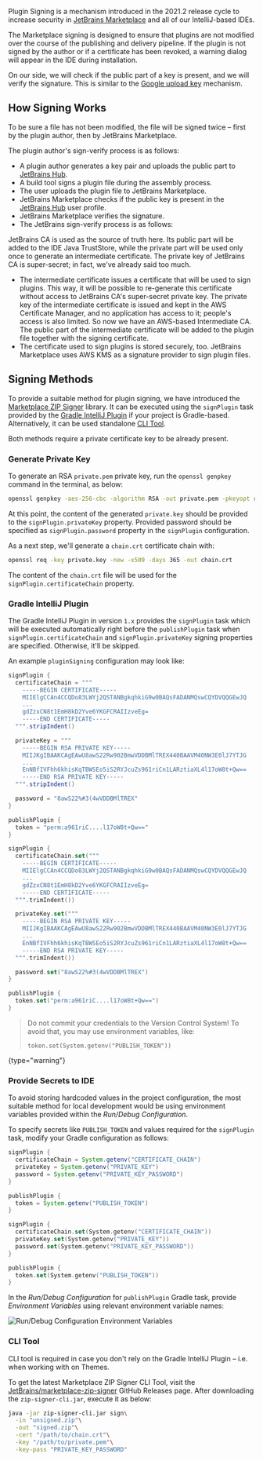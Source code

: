[//]: # (title: Plugin Signing)

<!-- Copyright 2000-2021 JetBrains s.r.o. and other contributors. Use of this source code is governed by the Apache 2.0 license that can be found in the LICENSE file. -->

Plugin Signing is a mechanism introduced in the 2021.2 release cycle to increase security in [JetBrains Marketplace](https://plugins.jetbrains.com) and all of our IntelliJ-based IDEs.

The Marketplace signing is designed to ensure that plugins are not modified over the course of the publishing and delivery pipeline.
If the plugin is not signed by the author or if a certificate has been revoked, a warning dialog will appear in the IDE during installation.

On our side, we will check if the public part of a key is present, and we will verify the signature. This is similar to the [Google upload key](https://developer.android.com/studio/publish/app-signing#generate-key) mechanism.

## How Signing Works

To be sure a file has not been modified, the file will be signed twice – first by the plugin author, then by JetBrains Marketplace.

The plugin author's sign-verify process is as follows:

- A plugin author generates a key pair and uploads the public part to [JetBrains Hub](https://www.jetbrains.com/hub/).
- A build tool signs a plugin file during the assembly process.
- The user uploads the plugin file to JetBrains Marketplace.
- JetBrains Marketplace checks if the public key is present in the [JetBrains Hub](https://www.jetbrains.com/hub/) user profile.
- JetBrains Marketplace verifies the signature.
- The JetBrains sign-verify process is as follows:

JetBrains CA is used as the source of truth here.
Its public part will be added to the IDE Java TrustStore, while the private part will be used only once to generate an intermediate certificate.
The private key of JetBrains CA is super-secret; in fact, we've already said too much.

- The intermediate certificate issues a certificate that will be used to sign plugins. 
  This way, it will be possible to re-generate this certificate without access to JetBrains CA's super-secret private key.
  The private key of the intermediate certificate is issued and kept in the AWS Certificate Manager, and no application has access to it; people's access is also limited. 
  So now we have an AWS-based Intermediate CA. 
  The public part of the intermediate certificate will be added to the plugin file together with the signing certificate.
- The certificate used to sign plugins is stored securely, too.
  JetBrains Marketplace uses AWS KMS as a signature provider to sign plugin files.

## Signing Methods

To provide a suitable method for plugin signing, we have introduced the [Marketplace ZIP Signer](https://github.com/JetBrains/marketplace-zip-signer) library.
It can be executed using the `signPlugin` task provided by the [Gradle IntelliJ Plugin](https://github.com/JetBrains/gradle-intellij-plugin) if your project is Gradle-based.
Alternatively, it can be used standalone [CLI Tool](#cli-tool).

Both methods require a private certificate key to be already present.

### Generate Private Key

To generate an RSA `private.pem` private key, run the `openssl genpkey` command in the terminal, as below:

```bash
openssl genpkey -aes-256-cbc -algorithm RSA -out private.pem -pkeyopt rsa_keygen_bits:4096
```

At this point, the content of the generated `private.key` should be provided to the `signPlugin.privateKey` property.
Provided password should be specified as `signPlugin.password` property in the `signPlugin` configuration.

As a next step, we'll generate a `chain.crt` certificate chain with:

```bash
openssl req -key private.key -new -x509 -days 365 -out chain.crt
```

The content of the `chain.crt` file will be used for the `signPlugin.certificateChain` property.

### Gradle IntelliJ Plugin

The Gradle IntelliJ Plugin in version `1.x` provides the `signPlugin` task which will be executed automatically right before the `publishPlugin` task when `signPlugin.certificateChain` and `signPlugin.privateKey` signing properties are specified.
Otherwise, it'll be skipped.

An example `pluginSigning` configuration may look like:

<tabs>
<tab title="Gradle">

```Groovy
signPlugin {
  certificateChain = """
    -----BEGIN CERTIFICATE-----
    MIIElgCCAn4CCQDo83LWYj2QSTANBgkqhkiG9w0BAQsFADANMQswCQYDVQQGEwJQ
    ...
    gdZzxCN8t1EmH8kD2Yve6YKGFCRAIIzveEg=
    -----END CERTIFICATE-----
  """.stripIndent()

  privateKey = """
    -----BEGIN RSA PRIVATE KEY-----
    MIIJKgIBAAKCAgEAwU8awS22Rw902BmwVDDBMlTREX440BAAVM40NW3E0lJ7YTJG
    ...
    EnNBfIVFhh6khisKqTBWSEo5iS2RYJcuZs961riCn1LARztiaXL4l17oW8t+Qw==
    -----END RSA PRIVATE KEY-----
  """.stripIndent()

  password = "8awS22%#3(4wVDDBMlTREX"
}

publishPlugin {
  token = "perm:a961riC....l17oW8t+Qw=="
}
```

</tab>
<tab title="Gradle Kotlin DSL">

```Kotlin
signPlugin {
  certificateChain.set("""
    -----BEGIN CERTIFICATE-----
    MIIElgCCAn4CCQDo83LWYj2QSTANBgkqhkiG9w0BAQsFADANMQswCQYDVQQGEwJQ
    ...
    gdZzxCN8t1EmH8kD2Yve6YKGFCRAIIzveEg=
    -----END CERTIFICATE-----
  """.trimIndent())

  privateKey.set("""
    -----BEGIN RSA PRIVATE KEY-----
    MIIJKgIBAAKCAgEAwU8awS22Rw902BmwVDDBMlTREX440BAAVM40NW3E0lJ7YTJG
    ...
    EnNBfIVFhh6khisKqTBWSEo5iS2RYJcuZs961riCn1LARztiaXL4l17oW8t+Qw==
    -----END RSA PRIVATE KEY-----
  """.trimIndent())

  password.set("8awS22%#3(4wVDDBMlTREX")
}

publishPlugin {
  token.set("perm:a961riC....l17oW8t+Qw==")
}
```

</tab>
</tabs>

> Do not commit your credentials to the Version Control System! To avoid that, you may use environment variables, like:
> ```
> token.set(System.getenv("PUBLISH_TOKEN"))
> ```
>
{type="warning"}

### Provide Secrets to IDE

To avoid storing hardcoded values in the project configuration, the most suitable method for local development would be using environment variables provided within the _Run/Debug Configuration_.

To specify secrets like `PUBLISH_TOKEN` and values required for the `signPlugin` task, modify your Gradle configuration as follows:

<tabs>
<tab title="Gradle">

```Groovy
signPlugin {
  certificateChain = System.getenv("CERTIFICATE_CHAIN")
  privateKey = System.getenv("PRIVATE_KEY")
  password = System.getenv("PRIVATE_KEY_PASSWORD")
}

publishPlugin {
  token = System.getenv("PUBLISH_TOKEN")
}
```

</tab>
<tab title="Gradle Kotlin DSL">

```Kotlin
signPlugin {
  certificateChain.set(System.getenv("CERTIFICATE_CHAIN"))
  privateKey.set(System.getenv("PRIVATE_KEY"))
  password.set(System.getenv("PRIVATE_KEY_PASSWORD"))
}

publishPlugin {
  token.set(System.getenv("PUBLISH_TOKEN"))
}
```

</tab>
</tabs>

In the _Run/Debug Configuration_ for `publishPlugin` Gradle task, provide _Environment Variables_ using relevant environment variable names:

![Run/Debug Configuration Environment Variables](plugin_singing_env_variables.png)

### CLI Tool

CLI tool is required in case you don't rely on the Gradle IntelliJ Plugin – i.e. when working with on Themes.

To get the latest Marketplace ZIP Signer CLI Tool, visit the [JetBrains/marketplace-zip-signer](https://github.com/JetBrains/marketplace-zip-signer/releases) GitHub Releases page.
After downloading the `zip-signer-cli.jar`, execute it as below:

```bash
java -jar zip-signer-cli.jar sign\
  -in "unsigned.zip"\
  -out "signed.zip"\
  -cert "/path/to/chain.crt"\
  -key "/path/to/private.pem"\
  -key-pass "PRIVATE_KEY_PASSWORD"
```

